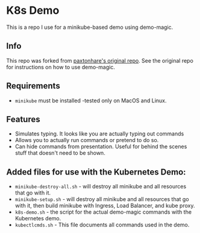 # K8s Demo

This is a repo I use for a minikube-based demo using demo-magic.

## Info

This repo was forked from [paxtonhare's original repo](https://github.com/paxtonhare/demo-magic). See the original repo for instructions on how to use demo-magic.

## Requirements

- `minikube` must be installed -tested only on MacOS and Linux.

## Features
- Simulates typing. It looks like you are actually typing out commands
- Allows you to actually run commands or pretend to do so.
- Can hide commands from presentation. Useful for behind the scenes stuff that doesn't need to be shown.

## Added files for use with the Kubernetes Demo:

- `minikube-destroy-all.sh` - will destroy all minikube and all resources that go with it.
- `minikube-setup.sh` - will destroy all minikube and all resources that go with it, then build minikube with Ingress, Load Balancer, and kube proxy.
- `k8s-demo.sh` - the script for the actual demo-magic commands with the Kubernetes demo.
- `kubectlcmds.sh` - This file documents all commands used in the demo.